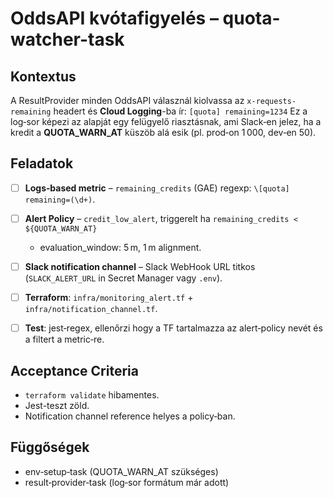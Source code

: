 # OddsAPI kvótafigyelés – **quota-watcher-task**

## Kontextus

A ResultProvider minden OddsAPI válasznál kiolvassa az `x-requests-remaining` headert és **Cloud Logging**-ba ír:
`[quota] remaining=1234`
Ez a log‑sor képezi az alapját egy felügyelő riasztásnak, ami Slack‑en jelez, ha a kredit a **QUOTA\_WARN\_AT** küszöb alá esik (pl. prod‑on 1 000, dev‑en 50).

## Feladatok

* [ ] **Logs‑based metric** – `remaining_credits` (GAE) regexp: `\[quota] remaining=(\d+)`.
* [ ] **Alert Policy** – `credit_low_alert`, triggerelt ha `remaining_credits < ${QUOTA_WARN_AT}`

  * evaluation\_window: 5 m, 1 m alignment.
* [ ] **Slack notification channel** – Slack WebHook URL titkos (`SLACK_ALERT_URL` in Secret Manager vagy `.env`).
* [ ] **Terraform**: `infra/monitoring_alert.tf` + `infra/notification_channel.tf`.
* [ ] **Test**: jest‐regex, ellenőrzi hogy a TF tartalmazza az alert‑policy nevét és a filtert a metric‑re.

## Acceptance Criteria

* `terraform validate` hibamentes.
* Jest-teszt zöld.
* Notification channel reference helyes a policy‑ban.

## Függőségek

* env‑setup‑task (QUOTA\_WARN\_AT szükséges)
* result‑provider‑task (log‑sor formátum már adott)
